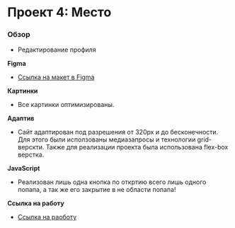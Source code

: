 # Проект 4: Место
  
### Обзор
* Редактирование профиля

**Figma**

* [Ссылка на макет в Figma](https://www.figma.com/file/2cn9N9jSkmxD84oJik7xL7/JavaScript.-Sprint-4?node-id=0%3A1)

**Картинки**

* Все картинки оптимизированы.

**Адаптив**

* Сайт адаптирован под разрешения от 320px и до бесконечности. Для этого были исползованы медиазапросы и технологии grid-верскти. Также для реализации проекта была использована flex-box верстка.

**JavaScript**

* Реализован лишь одна кнопка по откртию всего лишь одного попапа, а так же его закрытие в не области попапа!


**Ссылка на работу**

* [Ссылка на раоботу](https://thechertan.github.io/mesto/index.html)